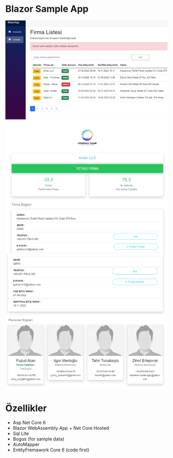 # Blazor Sample App

 <img src="https://raw.githubusercontent.com/okaraer/BlazorSampleApp/master/screens/secreen_1.png" width="600" />
 <img src="https://raw.githubusercontent.com/okaraer/BlazorSampleApp/master/screens/secreen_2.png" width="600" />
 <img src="https://raw.githubusercontent.com/okaraer/BlazorSampleApp/master/screens/seecreen_3.png" width="600" />
 
 # Özellikler
 - Asp Net Core 6
 - Blazor WebAssembly App + Net Core Hosted
 - Sql Lite
 - Bogus (for sample data)
 - AutoMapper  
 - EntityFremawork Core 6 (code first)
 
